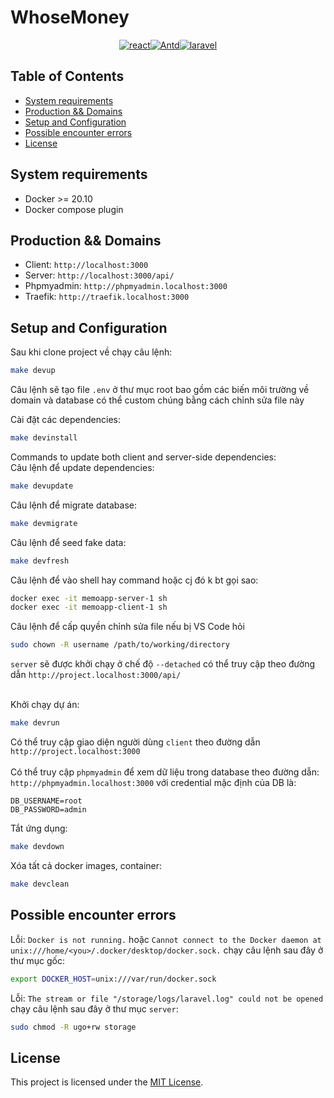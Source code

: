 # WhoseMoney

<p align="center">
  <a href="https://reactjs.org/"><img src="https://img.shields.io/badge/React-18.2.0-blue.svg?style=flat-square" alt="react" title="React" /></a><!--
  --><a href="https://ant.design/"><img src="https://img.shields.io/badge/Ant%20Design-5.5.2-blue.svg?style=flat-square" alt="Antd" title="antd" /></a><!--
  --><a href="https://laravel.com/"><img src="https://img.shields.io/badge/Laravel-10.x-orange.svg?style=flat-square" alt="laravel" title="Laravel" /></a>
</p>

## Table of Contents

- [System requirements](#system-requirements)
- [Production && Domains](#production-and-domains)
- [Setup and Configuration](#setup-and-configuration)
- [Possible encounter errors](#possible-encounter-errors)
- [License](#license)

## System requirements

- Docker >= 20.10
- Docker compose plugin

## Production && Domains

- Client: `http://localhost:3000`
- Server: `http://localhost:3000/api/`
- Phpmyadmin: `http://phpmyadmin.localhost:3000`
- Traefik: `http://traefik.localhost:3000`

## Setup and Configuration

Sau khi clone project về chạy câu lệnh:

```sh
make devup
```

Câu lệnh sẽ tạo file `.env` ở thư mục root bao gồm các biến môi trường về domain và database có thể custom chúng bằng cách chỉnh sửa file này

Cài đặt các dependencies:

```sh
make devinstall
```

Commands to update both client and server-side dependencies:
<br/>
Câu lệnh để update dependencies:

```sh
make devupdate
```

Câu lệnh để migrate database:

```sh
make devmigrate
```

Câu lệnh để seed fake data:

```sh
make devfresh
```

Câu lệnh để vào shell hay command hoặc cj đó k bt gọi sao:

```sh
docker exec -it memoapp-server-1 sh
docker exec -it memoapp-client-1 sh
```

Câu lệnh để cấp quyền chỉnh sửa file nếu bị VS Code hỏi

```sh
sudo chown -R username /path/to/working/directory
```

`server` sẽ được khởi chạy ở chế độ `--detached` có thể truy cập theo đường dẫn `http://project.localhost:3000/api/`
<br>
<br>

Khởi chạy dự án:

```sh
make devrun
```

Có thể truy cập giao diện người dùng `client` theo đường dẫn `http://project.localhost:3000`
<br>
<br>
Có thể truy cập `phpmyadmin` để xem dữ liệu trong database theo đường dẫn: `http://phpmyadmin.localhost:3000` với credential mặc định của DB là:

```
DB_USERNAME=root
DB_PASSWORD=admin
```

Tắt ứng dụng:

```sh
make devdown
```

Xóa tất cả docker images, container:

```sh
make devclean
```

## Possible encounter errors

Lỗi: `Docker is not running.` hoặc `Cannot connect to the Docker daemon at unix:///home/<you>/.docker/desktop/docker.sock.` chạy câu lệnh sau đây ở thư mục gốc:

```sh
export DOCKER_HOST=unix:///var/run/docker.sock
```

Lỗi: `The stream or file "/storage/logs/laravel.log" could not be opened` chạy câu lệnh sau đây ở thư mục `server`:

```sh
sudo chmod -R ugo+rw storage
```

## License

This project is licensed under the [MIT License](LICENSE).
